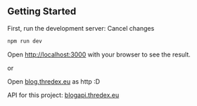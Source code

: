 ## Getting Started

First, run the development server:
Cancel changes
```bash
npm run dev
```

Open [http://localhost:3000](http://localhost:3000) with your browser to see the result.

or

Open [blog.thredex.eu](http://blog.thredex.eu/) as http :D

API for this project: [blogapi.thredex.eu](http://blogapi.thredex.eu/)
